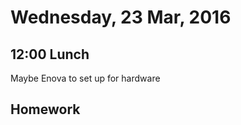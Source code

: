 Wednesday, 23 Mar, 2016
=======================

12:00 Lunch
-----------

Maybe Enova to set up for hardware

Homework
--------

